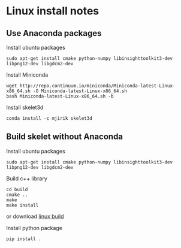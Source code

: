 
# Linux install notes


## Use Anaconda packages


Install ubuntu packages

    sudo apt-get install cmake python-numpy libinsighttoolkit3-dev libpng12-dev libgdcm2-dev
    
Install Miniconda
 
    wget http://repo.continuum.io/miniconda/Miniconda-latest-Linux-x86_64.sh -O Miniconda-latest-Linux-x86_64.sh
    bash Miniconda-latest-Linux-x86_64.sh -b
    
Install skelet3d

    conda install -c mjirik skelet3d
    
## Build skelet without Anaconda

Install ubuntu packages

    sudo apt-get install cmake python-numpy libinsighttoolkit3-dev libpng12-dev libgdcm2-dev
 
Build c++ library

    cd build
    cmake ..
    make
    make install
    
or download [linux build](http://147.228.240.61/queetech/install/Skelet3D_so.zip) 
    
Install python package

    pip install .
